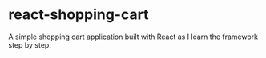 # react-shopping-cart
A simple shopping cart application built with React as I learn the framework step by step.
